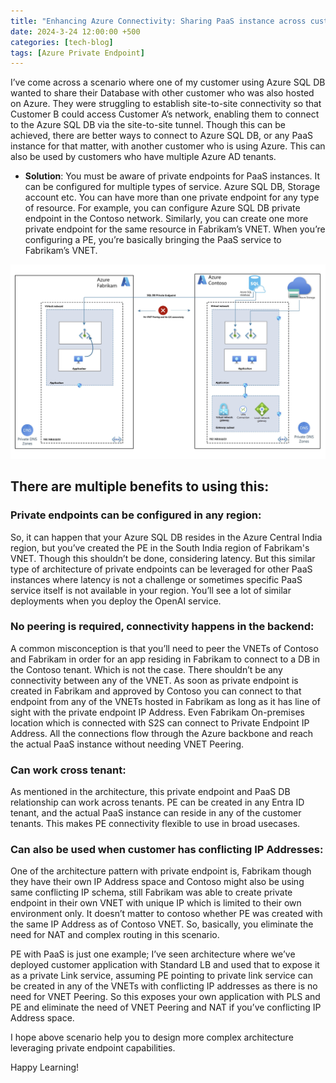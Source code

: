 ```yaml
---
title: "Enhancing Azure Connectivity: Sharing PaaS instance across customer tenants on Azure"
date: 2024-3-24 12:00:00 +500
categories: [tech-blog]
tags: [Azure Private Endpoint]
---
```

I’ve come across a scenario where one of my customer using Azure SQL DB wanted to share their Database with other customer who was also hosted on Azure. They were struggling to establish site-to-site connectivity so that Customer B could access Customer A’s network, enabling them to connect to the Azure SQL DB via the site-to-site tunnel. Though this can be achieved, there are better ways to connect to Azure SQL DB, or any PaaS instance for that matter, with another customer who is using Azure. This can also be used by customers who have multiple Azure AD tenants.

* **Solution**: You must be aware of private endpoints for PaaS instances. It can be configured for multiple types of service. Azure SQL DB, Storage account etc. 
You can have more than one private endpoint for any type of resource. For example, you can configure Azure SQL DB private endpoint in the Contoso network. Similarly, you can create one more private endpoint for the same resource in Fabrikam’s VNET.
When you’re configuring a PE, you’re basically bringing the PaaS service to Fabrikam’s VNET.

![a](/assets/23032024/picture1.jpg)

## There are multiple benefits to using this:

### **Private endpoints can be configured in any region**:
So, it can happen that your Azure SQL DB resides in the Azure Central India region, but you’ve created the PE in the South India region of Fabrikam's VNET.
Though this shouldn’t be done, considering latency. But this similar type of architecture of private endpoints can be leveraged for other PaaS instances where latency is not a challenge or sometimes specific PaaS service itself is not available in your region. You’ll see a lot of similar deployments when you deploy the OpenAI service.

### **No peering is required, connectivity happens in the backend**:
A common misconception is that you’ll need to peer the VNETs of Contoso and Fabrikam in order for an app residing in Fabrikam to connect to a DB in the Contoso tenant. Which is not the case. There shouldn’t be any connectivity between any of the VNET. As soon as private endpoint is created in Fabrikam and approved by Contoso you can connect to that endpoint from any of the VNETs hosted in Fabrikam as long as it has line of sight with the private endpoint IP Address. Even Fabrikam On-premises location which is connected with S2S can connect to Private Endpoint IP Address. All the connections flow through the Azure backbone and reach the actual PaaS instance without needing VNET Peering.

### **Can work cross tenant**:
As mentioned in the architecture, this private endpoint and PaaS DB relationship can work across tenants. PE can be created in any Entra ID tenant, and the actual PaaS instance can reside in any of the customer tenants. This makes PE connectivity flexible to use in broad usecases.

### **Can also be used when customer has conflicting IP Addresses**:
One of the architecture pattern with private endpoint is, Fabrikam though they have their own IP Address space and Contoso might also be using same conflicting IP schema, still Fabrikam was able to create private endpoint in their own VNET with unique IP which is limited to their own environment only. It doesn’t matter to contoso whether PE was created with the same IP Address as of Contoso VNET. So, basically, you eliminate the need for NAT and complex routing in this scenario.

PE with PaaS is just one example; I’ve seen architecture where we’ve deployed customer application with Standard LB and used that to expose it as a private Link service, assuming PE pointing to private link service can be created in any of the VNETs with conflicting IP addresses as there is no need for VNET Peering.
So this exposes your own application with PLS and PE and eliminate the need of VNET Peering and NAT if you’ve conflicting IP Address space.

I hope above scenario help you to design more complex architecture leveraging private endpoint capabilities.

Happy Learning!
